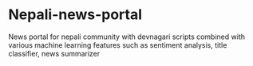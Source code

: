 # Nepali-news-portal

News portal for nepali community with devnagari scripts combined with various machine learning features such as sentiment analysis, title classifier, news summarizer
